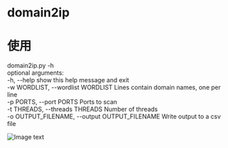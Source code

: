 # domain2ip

<h1>使用</h1>
domain2ip.py -h<br>
optional arguments:</br>  
-h, --help                            show this help message and exit</br>  
-w WORDLIST, --wordlist WORDLIST      Lines contain domain names, one per line</br>  
-p PORTS, --port PORTS                Ports to scan</br>  
-t THREADS, --threads THREADS         Number of threads</br>  
-o OUTPUT_FILENAME, --output OUTPUT_FILENAME Write output to a csv file

 ![Image text](https://github.com/telllpu/domain2ip/blob/master/Capture.PNG)
